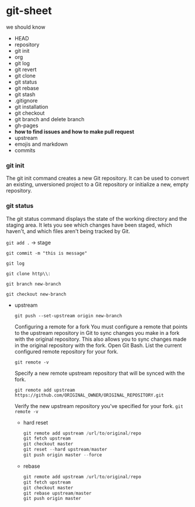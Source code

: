 # git-sheet

we should know
- HEAD
- repository
- git init
- org
- git log
- git revert
- git clone
- git status
- git rebase
- git stash
- .gitignore
- git installation
- git checkout 
- git branch and delete branch
- gh-pages
- **how to find issues and how to make pull request**
- upstream
- emojis and markdown
- commits

### git init

The git init command creates a new Git repository. It can be used to convert an existing, unversioned project to a Git repository or initialize a new, empty repository.

### git status 

The git status command displays the state of the working directory and the staging area. It lets you see which changes have been staged, which haven't, and which files aren't being tracked by Git.

`git add .` → stage

`git commit -m "this is message"`

`git log`

`git clone http\\:` 


`git branch new-branch`

`git checkout new-branch`

- upstream

    `git push --set-upstream origin new-branch` 

    Configuring a remote for a fork
    You must configure a remote that points to the upstream repository in Git to sync changes you make in a fork with the original repository. This also allows you to sync changes made in the original repository with the fork.
    Open Git Bash.
    List the current configured remote repository for your fork.

    `git remote -v`

    Specify a new remote upstream repository that will be synced with the fork.

     `git remote add upstream https://github.com/ORIGINAL_OWNER/ORIGINAL_REPOSITORY.git`

    Verify the new upstream repository you've specified for your fork.
    `git remote -v`

    - hard reset

        ```powershell
        git remote add upstream /url/to/original/repo
        git fetch upstream
        git checkout master
        git reset --hard upstream/master  
        git push origin master --force
        ```

    - rebase

        ```powershell
        git remote add upstream /url/to/original/repo
        git fetch upstream
        git checkout master
        git rebase upstream/master 
        git push origin master
        ```
